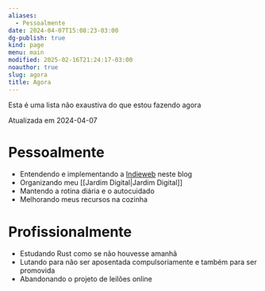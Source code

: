 ```yaml
---
aliases:
  - Pessoalmente
date: 2024-04-07T15:08:23-03:00
dg-publish: true
kind: page
menu: main
modified: 2025-02-16T21:24:17-03:00
noauthor: true
slug: agora
title: Agora
---
```


Esta é uma lista não exaustiva do que estou fazendo agora

Atualizada em 2024-04-07

# Pessoalmente

- Entendendo e implementando a [Indieweb](/pensamentos/indieweb) neste blog
- Organizando meu [[Jardim Digital|Jardim Digital]]
- Mantendo a rotina diária e o autocuidado
- Melhorando meus recursos na cozinha

# Profissionalmente

- Estudando Rust como se não houvesse amanhã
- Lutando para não ser aposentada compulsoriamente e também para ser promovida
- Abandonando o projeto de leilões online
